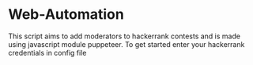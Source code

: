 # Web-Automation
This script aims to add moderators to hackerrank contests and is made using javascript module puppeteer.
To get started enter your hackerrank credentials in config file
